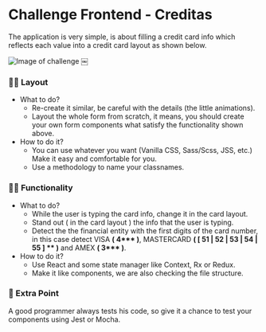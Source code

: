 # Challenge Frontend - Creditas 
The application is very simple, is about filling a credit card info which reflects each value into a credit card layout as shown below.

![Image of challenge](demo.gif)
￼
### 🧑‍🎨 Layout 
+ What to do?
    - Re-create it similar, be careful with the details (the little animations).
    - Layout the whole form from scratch, it means, you should create your own form components what satisfy the functionality shown above.
+ How to do it?
    - You can use whatever you want (Vanilla CSS, Sass/Scss, JSS, etc.) Make it easy and comfortable for you.
    - Use a methodology to name your classnames.
### 🧑‍🔧 Functionality
+ What to do?
    - While the user is typing the card info, change it in the card layout.
    - Stand out ( in the card layout ) the info that the user is typing.
    - Detect the the financial entity with the first digits of the card number, in this case detect VISA **( 4\*\*\* )**, MASTERCARD **( [ 51 | 52 | 53 | 54 | 55 ] \*\* )** and AMEX **( 3\*\*\* )**. 
+ How to do it?
    - Use React and some state manager like Context, Rx or Redux.
    - Make it like components, we are also checking the file structure.
### 🤩 Extra Point 
A good programmer always tests his code, so give it a chance to test your components using Jest or Mocha.
